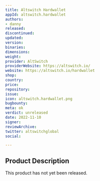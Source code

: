 ```yaml
---
title: Altswitch Hardwallet
appId: altswitch.hardwallet
authors:
- danny
released: 
discontinued: 
updated: 
version: 
binaries: 
dimensions: 
weight: 
provider: AltSwitch
providerWebsite: https://altswitch.io/
website: https://altswitch.io/hardwallet
shop: 
country: 
price: 
repository: 
issue: 
icon: altswitch.hardwallet.png
bugbounty: 
meta: ok
verdict: unreleased
date: 2022-11-10
signer: 
reviewArchive: 
twitter: altswitchglobal
social: 

---
```


## Product Description 

This product has not yet been released.


